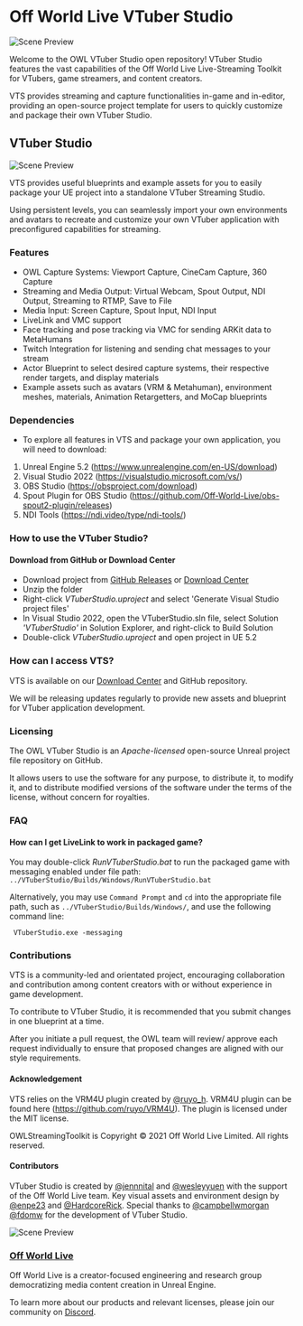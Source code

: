 # Off World Live VTuber Studio

![Scene Preview](./ReadMe/VTS.gif)

Welcome to the OWL VTuber Studio open repository! 
VTuber Studio features the vast capabilities of the Off World Live Live-Streaming Toolkit for VTubers, game streamers, and content creators. 

VTS provides streaming and capture functionalities in-game and in-editor, providing an open-source project template for users to quickly customize and package their own VTuber Studio. 


## VTuber Studio 
![Scene Preview](./ReadMe/Scene.png)

  VTS provides useful blueprints and example assets for you to easily package your UE project into a standalone VTuber Streaming Studio. 
  
  Using persistent levels, you can seamlessly import your own environments and avatars to recreate and customize your own VTuber application with preconfigured capabilities for streaming. 

### Features
 - OWL Capture Systems: Viewport Capture, CineCam Capture, 360 Capture 
 - Streaming and Media Output: Virtual Webcam, Spout Output, NDI Output, Streaming to RTMP, Save to File
 - Media Input: Screen Capture, Spout Input, NDI Input
 - LiveLink and VMC support
 - Face tracking and pose tracking via VMC for sending ARKit data to MetaHumans
 - Twitch Integration for listening and sending chat messages to your stream
 - Actor Blueprint to select desired capture systems, their respective render targets, and display materials
 - Example assets such as avatars (VRM & Metahuman), environment meshes, materials, Animation Retargetters, and MoCap blueprints

### Dependencies
- To explore all features in VTS and package your own application, you will need to download:
 1. Unreal Engine 5.2 (https://www.unrealengine.com/en-US/download)
 2. Visual Studio 2022 (https://visualstudio.microsoft.com/vs/)
 3. OBS Studio (https://obsproject.com/download)
 4. Spout Plugin for OBS Studio (https://github.com/Off-World-Live/obs-spout2-plugin/releases)
 5. NDI Tools (https://ndi.video/type/ndi-tools/)

### How to use the VTuber Studio?
#### Download from GitHub or Download Center
- Download project from [GitHub Releases](https://github.com/Off-World-Live-Collaborative/VTuberStudio/releases) or [Download Center](https://offworld.live/resources/download-center)
- Unzip the folder
- Right-click *VTuberStudio.uproject* and select 'Generate Visual Studio project files'
- In Visual Studio 2022, open the VTuberStudio.sln file, select Solution *'VTuberStudio'* in Solution Explorer, and right-click to Build Solution
- Double-click *VTuberStudio.uproject* and open project in UE 5.2

### How can I access VTS? 
VTS is available on our [Download Center](https://offworld.live/resources/download-center) and GitHub repository.
 
We will be releasing updates regularly to provide new assets and blueprint for VTuber application development.


 ### Licensing
The OWL VTuber Studio is an *Apache-licensed* open-source Unreal project file repository on GitHub.

It allows users to use the software for any purpose, to distribute it, to modify it, and to distribute modified versions of the software under the terms of the license, without concern for royalties.

### FAQ
#### How can I get LiveLink to work in packaged game?
You may double-click *RunVTuberStudio.bat* to run the packaged game with messaging enabled under file path:  `../VTuberStudio/Builds/Windows/RunVTuberStudio.bat` 

Alternatively, you may use `Command Prompt` and `cd` into the appropriate file path, such as `../VTuberStudio/Builds/Windows/`, and use the following command line:

```
 VTuberStudio.exe -messaging
```

### Contributions
VTS is a community-led and orientated project, encouraging collaboration and contribution among content creators with or without experience in game development.

To contribute to VTuber Studio, it is recommended that you submit changes in one blueprint at a time. 

After you initiate a pull request, the OWL team will review/ approve each request individually to ensure that proposed changes are aligned with our style requirements.


#### Acknowledgement
VTS relies on the VRM4U plugin created by [@ruyo_h](https://twitter.com/ruyo_h). VRM4U plugin can be found here (https://github.com/ruyo/VRM4U). The plugin is licensed under the MIT license.

OWLStreamingToolkit is Copyright © 2021 Off World Live Limited. All rights reserved.

#### Contributors
VTuber Studio is created by [@jennnital](https://github.com/jennnital)  and [@wesleyyuen](https://github.com/wesleyyuen) with the support of the Off World Live team.
Key visual assets and environment design by [@enpe23](https://github.com/enpe23) and [@HardcoreRick](https://github.com/HardcoreRick).
Special thanks to [@campbellwmorgan](https://github.com/campbellwmorgan) [@fdomw](https://github.com/fdomw) for the development of VTuber Studio.


![Scene Preview](./ReadMe/OWLLogo.png)
### [Off World Live](https://offworld.live/)

Off World Live is a creator-focused engineering and research group democratizing media content creation in Unreal Engine. 

To learn more about our products and relevant licenses, please join our community on [Discord](https://discord.gg/EqR7FYjqPs). 



